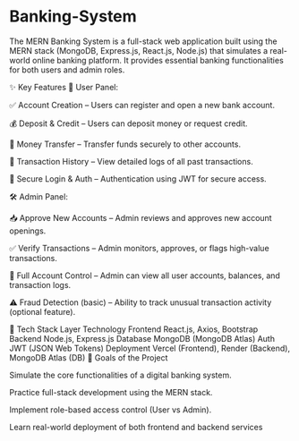 # Banking-System
The MERN Banking System is a full-stack web application built using the MERN stack (MongoDB, Express.js, React.js, Node.js) that simulates a real-world online banking platform. It provides essential banking functionalities for both users and admin roles.

✨ Key Features
👤 User Panel:

✅ Account Creation – Users can register and open a new bank account.

💰 Deposit & Credit – Users can deposit money or request credit.

🔁 Money Transfer – Transfer funds securely to other accounts.

📄 Transaction History – View detailed logs of all past transactions.

🔐 Secure Login & Auth – Authentication using JWT for secure access.

🛠️ Admin Panel:

📥 Approve New Accounts – Admin reviews and approves new account openings.

✅ Verify Transactions – Admin monitors, approves, or flags high-value transactions.

🧾 Full Account Control – Admin can view all user accounts, balances, and transaction logs.

⚠️ Fraud Detection (basic) – Ability to track unusual transaction activity (optional feature).

🧱 Tech Stack
Layer	Technology
Frontend	React.js, Axios, Bootstrap
Backend	Node.js, Express.js
Database	MongoDB (MongoDB Atlas)
Auth	JWT (JSON Web Tokens)
Deployment	Vercel (Frontend), Render (Backend), MongoDB Atlas (DB)
🎯 Goals of the Project

Simulate the core functionalities of a digital banking system.

Practice full-stack development using the MERN stack.

Implement role-based access control (User vs Admin).

Learn real-world deployment of both frontend and backend services

